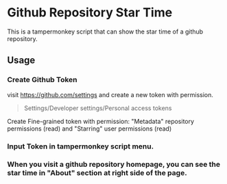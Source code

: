 # Github Repository Star Time

This is a tampermonkey script that can show the star time of a github repository.

## Usage

### Create Github Token

visit https://github.com/settings and create a new token with permission.

> Settings/Developer settings/Personal access tokens

Create Fine-grained token with permission: "Metadata" repository permissions (read) and "Starring" user permissions (read)

### Input Token in tampermonkey script menu.

### When you visit a github repository homepage, you can see the star time in "About" section at right side  of the page.